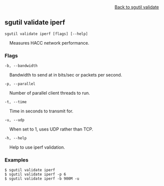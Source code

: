 <div id="readme" class="Box-body readme blob js-code-block-container">
<article class="markdown-body entry-content p-3 p-md-6" itemprop="text">
<p align="right">
<a href="https://github.com/fpgasystems/sgrt/blob/main/cli/manual/sgutil-validate.md#sg-validate">Back to sgutil validate</a>
</p>

## sgutil validate iperf

<code>sgutil validate iperf [flags] [--help]</code>
<p>
  &nbsp; &nbsp; Measures HACC network performance. 
</p>
<!-- The number of parallel client threads to run is four by default. -->

### Flags
<code>-b, --bandwidth <string></code>
<p>
  &nbsp; &nbsp; Bandwidth to send at in bits/sec or packets per second.
</p>
<code>-p, --parallel <string></code>
<p>
  &nbsp; &nbsp; Number of parallel client threads to run.
</p>
<code>-t, --time <string></code>
<p>
  &nbsp; &nbsp; Time in seconds to transmit for.
</p>
<code>-u, --udp <string></code>
<p>
  &nbsp; &nbsp; When set to 1, uses UDP rather than TCP.
</p>

<code>-h, --help <string></code>
<p>
  &nbsp; &nbsp; Help to use iperf validation.
</p>

### Examples
```
$ sgutil validate iperf
$ sgutil validate iperf -p 6
$ sgutil validate iperf -b 900M -u
```